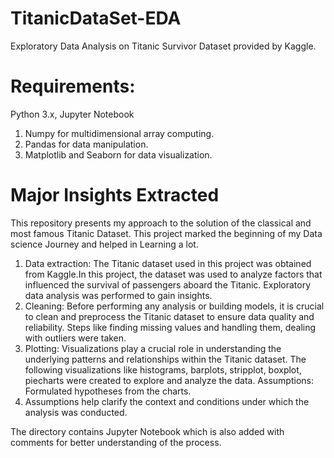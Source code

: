# TitanicDataSet-EDA
Exploratory Data Analysis on Titanic Survivor Dataset provided by Kaggle.
# Requirements:
Python 3.x, Jupyter Notebook 
1. Numpy for multidimensional array computing.
2. Pandas for data manipulation.
3. Matplotlib and Seaborn for data visualization.
# Major Insights Extracted
This repository presents my approach to the solution of the classical and most famous Titanic Dataset. This project marked the beginning of my Data science Journey and helped in Learning a lot.

1. Data extraction: The Titanic dataset used in this project was obtained from Kaggle.In this project, the dataset was used to analyze factors that influenced the survival of passengers aboard the Titanic. Exploratory data analysis was performed to gain insights.
2. Cleaning: Before performing any analysis or building models, it is crucial to clean and preprocess the Titanic dataset to ensure data quality and reliability. Steps like finding missing values and handling them, dealing with outliers were taken.
3. Plotting: Visualizations play a crucial role in understanding the underlying patterns and relationships within the Titanic dataset. The following visualizations like histograms, barplots, stripplot, boxplot, piecharts were created to explore and analyze the data.
Assumptions: Formulated hypotheses from the charts.
4. Assumptions help clarify the context and conditions under which the analysis was conducted.

The directory contains Jupyter Notebook which is also added with comments for better understanding of the process.

